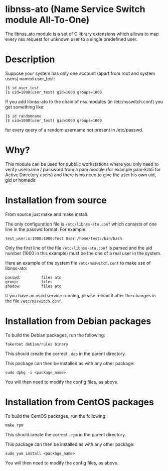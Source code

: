 libnss-ato (Name Service Switch module All-To-One)
==========

The libnss_ato module is a set of C library extensions which allows to map every nss request for unknown user to a single predefined user.

Description
=========

Suppose your system has only one account (apart from root and system users) named user_test:

```console
]$ id user_test
]$ uid=1000(user_test) gid=1000 groups=1000
```

If you add libnss-ato to the chain of nss modules (in /etc/nsswitch.conf) you get something like:

```console
]$ id randomname
]$ uid=1000(user_test) gid=1000 groups=1000
```

for every query of a random username not present in /etc/passwd.

Why?
=========

This module can be used for pubblic workstations where you only need to verify username / password from a pam module (for example pam-krb5 for Active Directory users) and there is no need to give the user his own uid, gid or homedir.

Installation from source
=========
From source just make and make install.

The only configuration file is `/etc/libnss-ato.conf` which consists of one line in the passwd format. For example:

```console
test_user:x:1000:1000:Test User:/home/test:/bin/bash
```

Only the first line of the file `/etc/libnss-ato.conf` is parsed and the 
uid number (1000 in this example) must be the one of a real user in the system.

Here an example of the system file `/etc/nsswitch.conf` to make use of libnss-ato:

```console
passwd:         files ato
group:          files
shadow:         files ato
```

If you have an nscd service running, please reload it after the changes in the file
`/etc/nsswitch.conf`.

Installation from Debian packages
=========
To build the Debian packages, run the following:
```console
fakeroot debian/rules binary
```
This should create the correct `.deb` in the parent directory.

This package can then be installed as with any other package:
```console
sudo dpkg -i <package_name>
```
You will then need to modify the config files, as above.

Installation from CentOS packages
=========
To build the CentOS packages, run the following:
```console
make rpm
```
This should create the correct `.rpm` in the parent directory.

This package can then be installed as with any other package:
```console
sudo yum install <package_name>
```
You will then need to modify the config files, as above.
